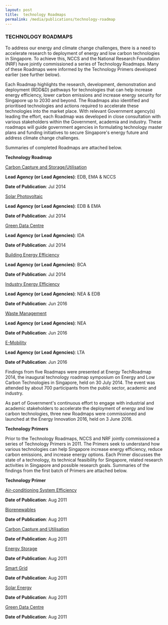 ```yaml
---
layout: post
title:  technology Roadmaps
permalink: /media/publications/technology-roadmap
---
```


### TECHNOLOGY ROADMAPS

To address our energy and climate change challenges, there is a need to accelerate research to deployment of energy and low carbon technologies in Singapore. To achieve this, NCCS and the National Research Foundation (NRF) have jointly commissioned a series of Technology Roadmaps. Many of these Roadmaps were informed by the Technology Primers developed earlier (see further below).

Each Roadmap highlights the research, development, demonstration and deployment (RDD&D) pathways for technologies that can help increase energy efficiency, lower carbon emissions and increase energy security for Singapore up to 2030 and beyond. The Roadmaps also identified and prioritised technologies and actions required to accelerate these technologies into the market place. With relevant Government agency(s) leading the effort, each Roadmap was developed in close consultation with various stakeholders within the Government, academia and industry. These roadmaps will guide government agencies in formulating technology master plans and funding initiatives to secure Singapore's energy future and address climate change challenges.

Summaries of completed Roadmaps are attached below.

**Technology Roadmap**

[<a href="/docs/default-source/default-document-library/carbon-capture-and-storage-utilisation-singapore-perspectives.pdf" target="_blank">Carbon Capture and Storage/Utilisation</a>](/docs/default-source/default-document-library/carbon-capture-and-storage-utilisation-singapore-perspectives.pdf)

**Lead Agency (or Lead Agencies)**: EDB, EMA & NCCS

**Date of Publication**: Jul 2014

[<a href="/docs/default-source/default-document-library/solar-photovoltaic-roadmap-for-singapore-a-summary.pdf" target="_blank">Solar Photovoltaic</a>](/docs/default-source/default-document-library/solar-photovoltaic-roadmap-for-singapore-a-summary.pdf)

**Lead Agency (or Lead Agencies)**: EDB & EMA

**Date of Publication**: Jul 2014

[<a href="/docs/default-source/default-document-library/green-data-centre-technology-roadmap.pdf" target="_blank">Green Data Centre</a>](/docs/default-source/default-document-library/green-data-centre-technology-roadmap.pdf)

**Lead Agency (or Lead Agencies)**: IDA

**Date of Publication**: Jul 2014

[<a href="/docs/default-source/default-document-library/building-energy-efficiency-r-and-d-roadmap.pdf" target="_blank">Building Energy Efficiency</a>](/docs/default-source/default-document-library/building-energy-efficiency-r-and-d-roadmap.pdf)

**Lead Agency (or Lead Agencies)**: BCA

**Date of Publication**: Jul 2014

[<a href="/docs/default-source/default-document-library/industry-energy-efficiency-technology-roadmap.pdf" target="_blank">Industry Energy Efficiency</a>](/docs/default-source/default-document-library/industry-energy-efficiency-technology-roadmap.pdf)

**Lead Agency (or Lead Agencies)**: NEA & EDB

**Date of Publication**: Jun 2016

[<a href="/docs/default-source/default-document-library/solid-waste-management-technology-roadmap.pdf" target="_blank">Waste Management</a>](/docs/default-source/default-document-library/solid-waste-management-technology-roadmap.pdf)

**Lead Agency (or Lead Agencies)**: NEA

**Date of Publication**: Jun 2016

[<a href="/docs/default-source/default-document-library/e-mobility-technology-roadmap.pdf" target="_blank">E-Mobility</a>](/docs/default-source/default-document-library/e-mobility-technology-roadmap.pdf)

**Lead Agency (or Lead Agencies)**: LTA

**Date of Publication**: Jun 2016

Findings from five Roadmaps were presented at Energy TechRoadmap 2014, the inaugural technology roadmap symposium on Energy and Low Carbon Technologies in Singapore, held on 30 July 2014. The event was attended by about 700 participants from the public sector, academic and industry.

As part of Government's continuous effort to engage with industrial and academic stakeholders to accelerate the deployment of energy and low carbon technologies, three new Roadmaps were commissioned and launched at the Energy Innovation 2016, held on 3 June 2016.

**Technology Primers**

Prior to the Technology Roadmaps, NCCS and NRF jointly commissioned a series of Technology Primers in 2011. The Primers seek to understand how various technologies can help Singapore increase energy efficiency, reduce carbon emissions, and increase energy options. Each Primer discusses the state of a technology, its technical feasibility for Singapore, related research activities in Singapore and possible research goals. Summaries of the findings from the first batch of Primers are attached below.

**Technology Primer**

[<a href="/docs/default-source/default-document-library/air-con-system-efficiency-primer-a-summary.pdf" target="_blank">Air-conditioning System Efficiency</a>](/docs/default-source/default-document-library/air-con-system-efficiency-primer-a-summary.pdf)

**Date of Publication**: Aug 2011

[<a href="/docs/default-source/default-document-library/air-con-system-efficiency-primer-a-summary.pdf" target="_blank">Biorenewables</a>](/docs/default-source/default-document-library/air-con-system-efficiency-primer-a-summary.pdf)

**Date of Publication**: Aug 2011

[<a href="/docs/default-source/default-document-library/carbon-capture-and-storage-utilisation-technology-primer-a-summary.pdf" target="_blank">Carbon Capture and Utilisation</a>](/docs/default-source/default-document-library/carbon-capture-and-storage-utilisation-technology-primer-a-summary.pdf)

**Date of Publication**: Aug 2011

[<a href="/docs/default-source/default-document-library/energy-storage-technology-primer-a-summary.pdf" target="_blank">Energy Storage</a>](/docs/default-source/default-document-library/energy-storage-technology-primer-a-summary.pdf)

**Date of Publication**: Aug 2011

[<a href="/docs/default-source/default-document-library/smart-grid-technology-primer-a-summary.pdf" target="_blank">Smart Grid</a>](/docs/default-source/default-document-library/smart-grid-technology-primer-a-summary.pdf)

**Date of Publication**: Aug 2011

[<a href="/docs/default-source/default-document-library/solar-energy-technology-primer-a-summary.pdf" target="_blank">Solar Energy</a>](/docs/default-source/default-document-library/solar-energy-technology-primer-a-summary.pdf)

**Date of Publication**:  Aug 2011

[<a href="/docs/default-source/default-document-library/green-data-centre-technology-primer-a-summary.pdf" target="_blank">Green Data Centre</a>](/docs/default-source/default-document-library/green-data-centre-technology-primer-a-summary.pdf)

**Date of Publication**:  Aug 2011





